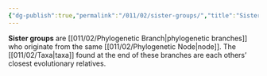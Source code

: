 ```yaml
---
{"dg-publish":true,"permalink":"/011/02/sister-groups/","title":"Sister Groups","tags":["BIOL422","BIOL412"]}
---
```


**Sister groups** are [[011/02/Phylogenetic Branch\|phylogenetic branches]] who originate from the same [[011/02/Phylogenetic Node\|node]]. The [[011/02/Taxa\|taxa]] found at the end of these branches are each others’ closest evolutionary relatives.